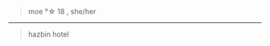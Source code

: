 >moe °☆ 18 , she/her
____
>hazbin hotel
<!---
moeech/moeech is a ✨ special ✨ repository because its `README.md` (this file) appears on your GitHub profile.
You can click the Preview link to take a look at your changes.
--->
